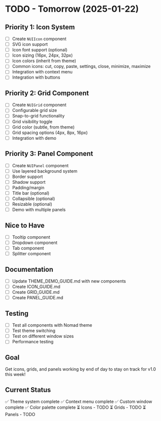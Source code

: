# TODO - Tomorrow (2025-01-22)

## Priority 1: Icon System
- [ ] Create `NUIIcon` component
- [ ] SVG icon support
- [ ] Icon font support (optional)
- [ ] Icon sizing (16px, 24px, 32px)
- [ ] Icon colors (inherit from theme)
- [ ] Common icons: cut, copy, paste, settings, close, minimize, maximize
- [ ] Integration with context menu
- [ ] Integration with buttons

## Priority 2: Grid Component
- [ ] Create `NUIGrid` component
- [ ] Configurable grid size
- [ ] Snap-to-grid functionality
- [ ] Grid visibility toggle
- [ ] Grid color (subtle, from theme)
- [ ] Grid spacing options (4px, 8px, 16px)
- [ ] Integration with demo

## Priority 3: Panel Component
- [ ] Create `NUIPanel` component
- [ ] Use layered background system
- [ ] Border support
- [ ] Shadow support
- [ ] Padding/margin
- [ ] Title bar (optional)
- [ ] Collapsible (optional)
- [ ] Resizable (optional)
- [ ] Demo with multiple panels

## Nice to Have
- [ ] Tooltip component
- [ ] Dropdown component
- [ ] Tab component
- [ ] Splitter component

## Documentation
- [ ] Update THEME_DEMO_GUIDE.md with new components
- [ ] Create ICON_GUIDE.md
- [ ] Create GRID_GUIDE.md
- [ ] Create PANEL_GUIDE.md

## Testing
- [ ] Test all components with Nomad theme
- [ ] Test theme switching
- [ ] Test on different window sizes
- [ ] Performance testing

## Goal
Get icons, grids, and panels working by end of day to stay on track for v1.0 this week!

## Current Status
✅ Theme system complete
✅ Context menu complete
✅ Custom window complete
✅ Color palette complete
⏳ Icons - TODO
⏳ Grids - TODO
⏳ Panels - TODO
